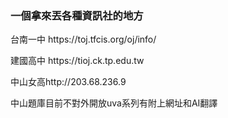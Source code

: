 <h3>一個拿來丟各種資訊社的地方</h3>
<p>台南一中
https://toj.tfcis.org/oj/info/</p>
<p>建國高中
https://tioj.ck.tp.edu.tw</p>
<p>中山女高http://203.68.236.9</p>
<p>中山題庫目前不對外開放uva系列有附上網址和AI翻譯</p>
